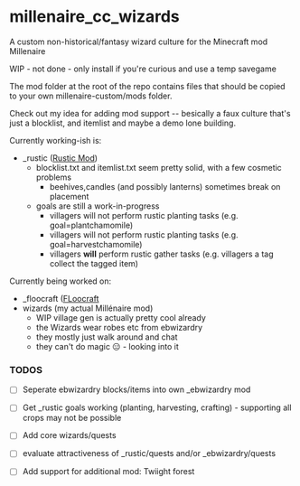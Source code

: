 # millenaire_cc_wizards
A custom non-historical/fantasy wizard culture for the Minecraft mod Millenaire

WIP - not done - only install if you're curious and use a temp savegame

The mod folder at the root of the repo contains files that should be copied to your own millenaire-custom/mods folder.

Check out my idea for adding mod support -- besically a faux culture that's just a blocklist, and itemlist and maybe a demo lone building. 

  Currently working-ish is: 
  * _rustic ([Rustic Mod](https://github.com/the-realest-stu/Rustic/wiki))
      * blocklist.txt and itemlist.txt seem pretty solid, with a few cosmetic problems
          * beehives,candles (and possibly lanterns)  sometimes break on placement
      * goals are still a work-in-progress
          * villagers will not perform rustic planting tasks (e.g.  goal=plantchamomile)
          * villagers will not perform rustic planting tasks (e.g.  goal=harvestchamomile)
          * villagers **will** perform rustic gather tasks (e.g. villagers a tag collect the tagged item)
  
  Currently being worked on:
  * _floocraft ([FLoocraft](https://minecraft.curseforge.com/projects/floocraft)
  * wizards (my actual Millénaire mod)
      * WIP village gen is actually pretty cool already
      * the Wizards wear robes etc from ebwizardry
      * they mostly just walk around and chat
      * they can't do magic :expressionless: - looking into it

### TODOS

- [ ] Seperate ebwizardry blocks/items into own \_ebwizardry mod 

- [ ] Get \_rustic goals working (planting, harvesting, crafting) - supporting all crops may not be possible

- [ ] Add core wizards/quests

- [ ] evaluate attractiveness of \_rustic/quests and/or \_ebwizardry/quests 

- [ ] Add support for additional mod: Twiight forest
